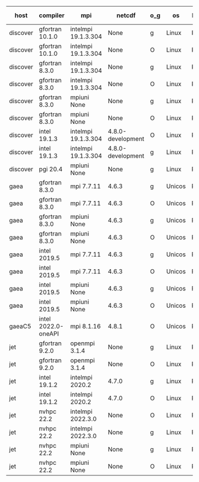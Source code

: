 

| host     | compiler                              | mpi                      | netcdf        | o_g        | os       | build       | u_pass          | u_fail          | s_pass            | s_fail            | e_pass             | e_fail             | nuopc_pass       | nuopc_fail       | artifacts link          |
|----------|---------------------------------------|--------------------------|---------------|------------|----------|-------------|-----------------|-----------------|-------------------|-------------------|--------------------|--------------------|------------------|------------------|-------------------------|
| discover | gfortran 10.1.0 | intelmpi 19.1.3.304  | None  | g | Linux | PASS | None | None | None | None | None | None | None | None | <a href="https://github.com/esmf-org/esmf-test-artifacts/tree/7dde86a2bbf075a16ca4d5f08b1f11098f55086a/develop/gfortran/10.1.0/g/intelmpi/19.1.3.304" target="_blank">7dde86a</a> | 
| discover | gfortran 10.1.0 | intelmpi 19.1.3.304  | None  | O | Linux | PASS | None | None | None | None | None | None | None | None | <a href="https://github.com/esmf-org/esmf-test-artifacts/tree/e039d21853020667414990305cdb93c1049e21ec/develop/gfortran/10.1.0/O/intelmpi/19.1.3.304" target="_blank">e039d21</a> | 
| discover | gfortran 8.3.0 | intelmpi 19.1.3.304  | None  | g | Linux | PASS | None | None | None | None | None | None | None | None | <a href="https://github.com/esmf-org/esmf-test-artifacts/tree/69c3ad213395d9bd046e6b22546efe38e58c434d/develop/gfortran/8.3.0/g/intelmpi/19.1.3.304" target="_blank">69c3ad2</a> | 
| discover | gfortran 8.3.0 | intelmpi 19.1.3.304  | None  | O | Linux | PASS | None | None | None | None | None | None | None | None | <a href="https://github.com/esmf-org/esmf-test-artifacts/tree/20069e6cc84cb0f5495e9c2494e4f8a28184f49f/develop/gfortran/8.3.0/O/intelmpi/19.1.3.304" target="_blank">20069e6</a> | 
| discover | gfortran 8.3.0 | mpiuni None  | None  | g | Linux | PASS | None | None | None | None | None | None | None | None | <a href="https://github.com/esmf-org/esmf-test-artifacts/tree/ce931138c39822ce83b5f5f062c744e67c3f80cd/develop/gfortran/8.3.0/g/mpiuni/None" target="_blank">ce93113</a> | 
| discover | gfortran 8.3.0 | mpiuni None  | None  | O | Linux | PASS | 12338 | 0 | 8 | 0 | 43 | 0 | None | None | <a href="https://github.com/esmf-org/esmf-test-artifacts/tree/954f36e0570cd603b7c3d1864779ef1c9a7da3d1/develop/gfortran/8.3.0/O/mpiuni/None" target="_blank">954f36e</a> | 
| discover | intel 19.1.3 | intelmpi 19.1.3.304  | 4.8.0-development  | O | Linux | PASS | None | None | None | None | None | None | None | None | <a href="https://github.com/esmf-org/esmf-test-artifacts/tree/46057312887e939e9e6b4cee30f9debcab0183cd/develop/intel/19.1.3/O/intelmpi/19.1.3.304" target="_blank">4605731</a> | 
| discover | intel 19.1.3 | intelmpi 19.1.3.304  | 4.8.0-development  | g | Linux | PASS | None | None | None | None | None | None | None | None | <a href="https://github.com/esmf-org/esmf-test-artifacts/tree/dfcbf27f434cb9ee6a39bfc55b886abf29f6e4e5/develop/intel/19.1.3/g/intelmpi/19.1.3.304" target="_blank">dfcbf27</a> | 
| discover | pgi 20.4 | mpiuni None  | None  | g | Linux | PASS | None | None | None | None | None | None | None | None | <a href="https://github.com/esmf-org/esmf-test-artifacts/tree/9e643f7e261381930b1b7b158d4255d1332d5775/develop/pgi/20.4/g/mpiuni/None" target="_blank">9e643f7</a> | 
| gaea | gfortran 8.3.0 | mpi 7.7.11  | 4.6.3  | g | Unicos | PASS | None | None | None | None | None | None | None | None | <a href="https://github.com/esmf-org/esmf-test-artifacts/tree/4cc7daf67c7e299f33dafe2887886f2fc1dc87d5/develop/gfortran/8.3.0/g/mpi/7.7.11" target="_blank">4cc7daf</a> | 
| gaea | gfortran 8.3.0 | mpi 7.7.11  | 4.6.3  | O | Unicos | PASS | 13916 | 1 | 49 | 0 | 80 | 0 | 47 | 5 | <a href="https://github.com/esmf-org/esmf-test-artifacts/tree/5d13eb317f98e28801247503f625f0354cf27508/develop/gfortran/8.3.0/O/mpi/7.7.11" target="_blank">5d13eb3</a> | 
| gaea | gfortran 8.3.0 | mpiuni None  | 4.6.3  | g | Unicos | PASS | 12338 | 0 | 8 | 0 | 43 | 0 | None | None | <a href="https://github.com/esmf-org/esmf-test-artifacts/tree/19f804b0401d5cf9d72621a9d06a6fca4c92c2aa/develop/gfortran/8.3.0/g/mpiuni/None" target="_blank">19f804b</a> | 
| gaea | gfortran 8.3.0 | mpiuni None  | 4.6.3  | O | Unicos | PASS | 12338 | 0 | 8 | 0 | 43 | 0 | None | None | <a href="https://github.com/esmf-org/esmf-test-artifacts/tree/62147f0a54f638614e402ed3c2557b4a3f0c9828/develop/gfortran/8.3.0/O/mpiuni/None" target="_blank">62147f0</a> | 
| gaea | intel 2019.5 | mpi 7.7.11  | 4.6.3  | g | Unicos | PASS | 13902 | 15 | 49 | 0 | 80 | 0 | 47 | 5 | <a href="https://github.com/esmf-org/esmf-test-artifacts/tree/8b3e08c50516c69ad7a192b74fa9dab90423de4c/develop/intel/2019.5/g/mpi/7.7.11" target="_blank">8b3e08c</a> | 
| gaea | intel 2019.5 | mpi 7.7.11  | 4.6.3  | O | Unicos | PASS | 13902 | 15 | 49 | 0 | 80 | 0 | 47 | 5 | <a href="https://github.com/esmf-org/esmf-test-artifacts/tree/e753736c0c0e1738534f19d920e4b6cfb7551fd9/develop/intel/2019.5/O/mpi/7.7.11" target="_blank">e753736</a> | 
| gaea | intel 2019.5 | mpiuni None  | 4.6.3  | g | Unicos | PASS | 12323 | 15 | 8 | 0 | 43 | 0 | None | None | <a href="https://github.com/esmf-org/esmf-test-artifacts/tree/fd18f97adf676db85a5612071bb1a5010f20d85f/develop/intel/2019.5/g/mpiuni/None" target="_blank">fd18f97</a> | 
| gaea | intel 2019.5 | mpiuni None  | 4.6.3  | O | Unicos | PASS | 12323 | 15 | 8 | 0 | 43 | 0 | None | None | <a href="https://github.com/esmf-org/esmf-test-artifacts/tree/9ad06b2b50bf10be0f9b580dce9ec2ea88464877/develop/intel/2019.5/O/mpiuni/None" target="_blank">9ad06b2</a> | 
| gaeaC5 | intel 2022.0-oneAPI | mpi 8.1.16  | 4.8.1  | O | Unicos | PASS | 13916 | 1 | 49 | 0 | 80 | 0 | 50 | 2 | <a href="https://github.com/esmf-org/esmf-test-artifacts/tree/f57627fea43fe80fb96503fda8fbf8366f0b30c2/develop/intel/2022.0-oneAPI/O/mpi/8.1.16" target="_blank">f57627f</a> | 
| jet | gfortran 9.2.0 | openmpi 3.1.4  | None  | g | Linux | PASS | 13917 | 0 | 49 | 0 | 80 | 0 | 52 | 0 | <a href="https://github.com/esmf-org/esmf-test-artifacts/tree/f16c1bf65adcbb76d4dc3a778d9b8359104c9043/develop/gfortran/9.2.0/g/openmpi/3.1.4" target="_blank">f16c1bf</a> | 
| jet | gfortran 9.2.0 | openmpi 3.1.4  | None  | O | Linux | PASS | 13917 | 0 | 49 | 0 | 80 | 0 | 52 | 0 | <a href="https://github.com/esmf-org/esmf-test-artifacts/tree/4f5d4536b29474921863403dc806d1d875fd0fa7/develop/gfortran/9.2.0/O/openmpi/3.1.4" target="_blank">4f5d453</a> | 
| jet | intel 19.1.2 | intelmpi 2020.2  | 4.7.0  | g | Linux | PASS | 13917 | 0 | 49 | 0 | 80 | 0 | 52 | 0 | <a href="https://github.com/esmf-org/esmf-test-artifacts/tree/2949bc3e0c48dd6f3ded7c20a781791dd86cfc9c/develop/intel/19.1.2/g/intelmpi/2020.2" target="_blank">2949bc3</a> | 
| jet | intel 19.1.2 | intelmpi 2020.2  | 4.7.0  | O | Linux | FAIL | None | None | None | None | None | None | None | None | <a href="https://github.com/esmf-org/esmf-test-artifacts/tree/705ce91b5d6041522097368f5cf593e7b6392fdc/develop/intel/19.1.2/O/intelmpi/2020.2" target="_blank">705ce91</a> | 
| jet | nvhpc 22.2 | intelmpi 2022.3.0  | None  | O | Linux | FAIL | None | None | None | None | None | None | None | None | <a href="https://github.com/esmf-org/esmf-test-artifacts/tree/2bc75418870ec5153b16e950a07333d3267fde8b/develop/nvhpc/22.2/O/intelmpi/2022.3.0" target="_blank">2bc7541</a> | 
| jet | nvhpc 22.2 | intelmpi 2022.3.0  | None  | g | Linux | FAIL | None | None | None | None | None | None | None | None | <a href="https://github.com/esmf-org/esmf-test-artifacts/tree/8790155eda24ef2c29cf9f2dced804dc0d2406d6/develop/nvhpc/22.2/g/intelmpi/2022.3.0" target="_blank">8790155</a> | 
| jet | nvhpc 22.2 | mpiuni None  | None  | g | Linux | PASS | 11713 | 625 | 4 | 4 | 40 | 3 | None | None | <a href="https://github.com/esmf-org/esmf-test-artifacts/tree/9d80d4dfea1af4c2eb996eaee315ba9209f9d004/develop/nvhpc/22.2/g/mpiuni/None" target="_blank">9d80d4d</a> | 
| jet | nvhpc 22.2 | mpiuni None  | None  | O | Linux | PASS | 12336 | 2 | 8 | 0 | 43 | 0 | None | None | <a href="https://github.com/esmf-org/esmf-test-artifacts/tree/4781943b0bec78dc3fcac37c2aeb337816643c48/develop/nvhpc/22.2/O/mpiuni/None" target="_blank">4781943</a> | 
